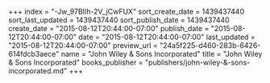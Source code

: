 +++
index = "-Jw_97BIlh-2V_jCwFUX"
sort_create_date = 1439437440
sort_last_updated = 1439437440
sort_publish_date = 1439437440
create_date = "2015-08-12T20:44:00-07:00"
publish_date = "2015-08-12T20:44:00-07:00"
date = "2015-08-12T20:44:00-07:00"
last_updated = "2015-08-12T20:44:00-07:00"
preview_url = "24a5f225-d460-283b-6426-614fdcb3aece"
name = "John Wiley & Sons Incorporated"
title = "John Wiley & Sons Incorporated"
books_publisher = "publishers/john-wiley-&-sons-incorporated.md"
+++

